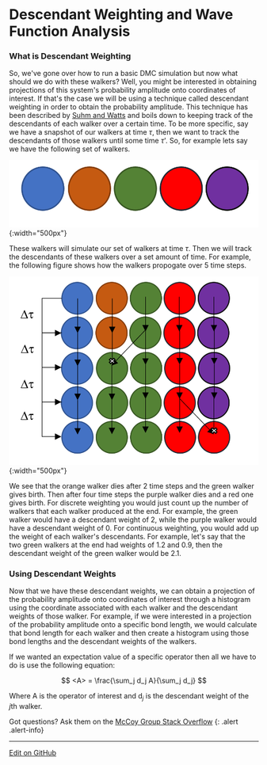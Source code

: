 # Descendant Weighting and Wave Function Analysis

### What is Descendant Weighting
So, we've gone over how to run a basic DMC simulation but now what should we do with these walkers?
Well, you might be interested in obtaining projections of this system's probability amplitude onto coordinates
of interest. If that's the case we will be using a technique called descendant weighting in order to
obtain the probability amplitude. This technique has been described by
 [Suhm and Watts](https://doi.org/10.1016/0370-1573(91)90136-A) and boils down to keeping track of the descendants
of each walker over a certain time. To be more specific, say we have a snapshot of our walkers at time $\tau$, then we 
want to track the descendants of those walkers until some time $\tau$'. So, for example lets say we have the following
set of walkers.

![initial_walkers](Implementing%20DMC/img/Initial_walkers.PNG){:width="500px"}

These walkers will simulate our set of walkers at time $\tau$. Then we will track the descendants of these walkers over
a set amount of time. For example, the following figure shows how the walkers propogate over 5 time steps.

![descendants](Implementing%20DMC/img/descendants.PNG){:width="500px"}

We see that the orange walker dies after 2 time steps and the green walker gives birth. Then after four time steps the 
purple walker dies and a red one gives birth. For discrete weighting you would just count up the number of walkers that
each walker produced at the end. For example, the green walker would have a descendant weight of 2, while the purple walker
would have a descendant weight of 0. For continuous weighting, you would add up the weight of each walker's descendants.
For example, let's say that the two green walkers at the end had weights of 1.2 and 0.9, then the descendant weight of the
green walker would be 2.1.

### Using Descendant Weights

Now that we have these descendant weights, we can obtain a projection of the probability amplitude onto coordinates of interest
through a histogram using the coordinate associated with each walker and the descendant weights of those walker. For example,
if we were interested in a projection of the probability amplitude onto a specific bond length, we would calculate that bond
length for each walker and then create a histogram using those bond lengths and the descendant weights of the walkers.

If we wanted an expectation value of a specific operator then all we have to do is use the following equation:

$$
<A> = \frac{\sum_j d_j A}{\sum_j d_j}
$$

Where A is the operator of interest and d$_j$ is the descendant weight of the $j$th walker.

Got questions? Ask them on the [McCoy Group Stack Overflow](https://stackoverflow.com/c/mccoygroup/questions/ask)
{: .alert .alert-info}

---

[Edit on GitHub](https://github.com/McCoyGroup/References/edit/gh-pages/References/Monte%20Carlo%20Methods/DMC.md)